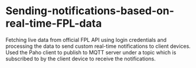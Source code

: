 # Sending-notifications-based-on-real-time-FPL-data
Fetching live data from official FPL API using login credentials and processing the data to send custom real-time notifications to client devices. Used the Paho client to publish to MQTT server under a topic which is subscribed to by the client device to receive the notifications.
